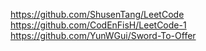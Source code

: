 

<!--
 * @version:
 * @Author:  StevenJokess https://github.com/StevenJokess
 * @Date: 2020-11-27 19:21:14
 * @LastEditors:  StevenJokess https://github.com/StevenJokess
 * @LastEditTime: 2020-12-27 16:11:14
 * @Description:
 * @TODO::
 * @Reference:
-->
https://github.com/ShusenTang/LeetCode
https://github.com/CodEnFisH/LeetCode-1
https://github.com/YunWGui/Sword-To-Offer

